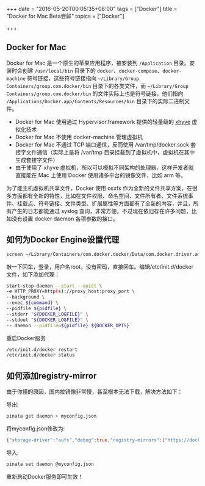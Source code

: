 +++
date = "2016-05-20T00:05:35+08:00"
tags = ["Docker"]
title = "Docker for Mac Beta尝鲜"
topics = ["Docker"]

+++

## Docker for Mac

Docker for Mac 是一个原生的苹果应用程序，被安装到 `/Application` 目录。安装时会创建 `/usr/local/bin` 目录下的 `docker`、`docker-compose`、`docker-machine` 符号链接，这些符号链接指向 `~/Library/Group Containers/group.com.docker/bin` 目录下的各类文件，而 `~/Library/Group Containers/group.com.docker/bin` 的文件实际上也是符号链接，他们指向 `/Applications/Docker.app/Contents/Resources/bin` 目录下的实际二进制文件。

* Docker for Mac 使用通过 Hypervisor.framework 提供的轻量级的 [xhyve](https://github.com/mist64/xhyve) 虚拟化技术
* Docker for Mac 不使用 docker-machine 管理虚拟机
* Docker for Mac 不通过 TCP 端口通信，反而使用 /var/tmp/docker.sock 套接字文件通信（实际上是将 /var/tmp 目录挂载到了虚拟机中，虚拟机在其中生成套接字文件）
* 由于使用了 xhyve 虚拟机，所以可以模拟不同架构的处理器，这样开发者就直接能在 Mac 上使用 Docker 使用诸多平台的镜像文件，比如 arm 等。

为了能主机虚拟机共享文件，Docker 使用 osxfs 作为全新的文件共享方案，在很多方面都有全新的特性，比如在文件权限、命名空间、文件所有者、文件系统事件、挂载点、符号链接、文件类型、扩展属性等方面都有了全新的内容，并且，所有产生的日志都能通过 syslog 查询，非常方便。不过现在依旧存在许多问题，比如没有设置 docker daemon 各项参数的接口。

## 如何为Docker Engine设置代理

```sh
screen ~/Library/Containers/com.docker.docker/Data/com.docker.driver.amd64-linux/tty
```

敲一下回车，登录，用户名root，没有密码，直接回车。编辑/etc/init.d/docker文件，如下添加代理：

```sh
start-stop-daemon --start --quiet \
-e HTTP_PROXY=http(s)://proxy_host:proxy_port \
--background \
--exec ${command} \
--pidfile ${pidfile} \
--stderr "${DOCKER_LOGFILE}" \
--stdout "${DOCKER_LOGFILE}" \
-- daemon --pidfile=${pidfile} ${DOCKER_OPTS}
```

重启Docker服务
```sh
/etc/init.d/docker restart
/etc/init.d/docker status
```

## 如何添加registry-mirror

由于你懂的原因，国内拉镜像非常慢，甚至根本无法下载，解决方法如下：

导出:
```sh
pinata get daemon > myconfig.json
```

将myconfig.json修改为:
```sh
{"storage-driver":"aufs","debug":true,"registry-mirrors":["https://docker.mirrors.ustc.edu.cn"]}
```

导入:
```sh
pinata set daemon @myconfig.json
```

重新启动Docker服务即可生效！
